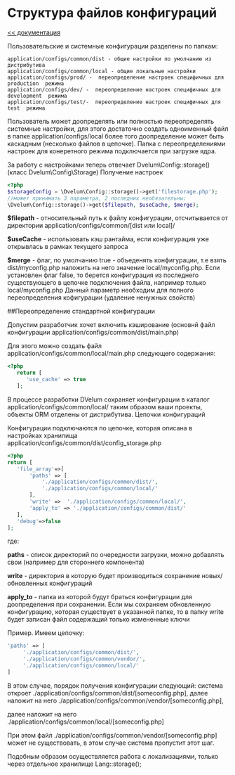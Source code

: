 Структура файлов конфигураций
===
[<< документация](readme.md)

Пользовательские и системные конфигурации разделены по папкам:

    application/configs/common/dist - общие настройки по умолчанию из дистрибутива
    application/configs/common/local - общие локальные настройки
    application/configs/prod/ -  переопределение настроек специфичных для  production  режима
    application/configs/dev/ -  переопределение настроек специфичных для  development  режима
    application/configs/test/-  переопределение настроек специфичных для  test  режима

Пользователь может доопределять или полностью переопределять системные настройки, для этого достаточно создать одноименный файл в папке application/configs/local более того доопределение может быть каскадным (несколько файлов в цепочке). Папка с переопределениями настроек для конеретного режима подключается при загрузке ядра.

За работу с настройками теперь отвечает Dvelum\Config::storage() (класс Dvelum\Config\Storage)
Получение настроек

```php
<?php
$storageConfig = \Dvelum\Config::storage()->get('filestorage.php');
//может принимать 3 параметра, 2 последних необязательны:
\Dvelum\Config::storage()->get($filepath, $useCache, $merge);
```

**$filepath** - относительный путь к файлу конфигурации, отсчитывается от директории application/configs/common/[dist или local]/

**$useCache** - использовать кэш рантайма, если конфигурация уже открывлась в рамках текущего запроса

**$merge** - флаг, по умолчанию  true  - объеденять конфигурации, т.е взять  dist/myconfig.php  наложить на него значение  local/myconfig.php. Если установлен флаг  false, то берется конфигурация из последнего существующего в цепочке подключения файла, например только local/myconfig.php Данный параметр необходим для полного переопределения кофигурации (удаление ненужных свойств)

##Переопределение стандартной конфигурации

Допустим разработчик хочет включить кэширование (основнй файл конфигурации application/configs/common/dist/main.php)

Для этого можно создать файл application/configs/common/local/main.php  следующего содержания:

```php
<?php
   return [
      'use_cache' => true
   ];
```
 

В процессе разработки DVelum  сохраняет конфигурации в каталог application/configs/common/local/ таким образом ваши проекты, объекты  ORM  отделены от дистрибутива.
Цепочки конфигураций

Конфигурации подключаются по цепочке, которая описана в настройках хранилища application/configs/common/dist/config_storage.php

```php
<?php
return [
   'file_array'=>[
       'paths' => [
           './application/configs/common/dist/',
           './application/configs/common/local/'
       ],
       'write' =>  './application/configs/common/local/',
       'apply_to' => './application/configs/common/dist/'
   ],
   'debug'=>false
];
```
где: 

**paths**  -  список директорий по очередности загрузки, можно добавлять свои (например для стороннего компонента)

**write** -  директория в которую будет производиться сохранение новых/обновленных конфигураций

**apply_to**  - папка из которой будут браться конфигурации для доопределения при сохранении. Если мы сохраняем обновленную конфигурацию, которая существует в указанной папке, то в папку write  будет записан файл содержащий только измененные ключи

Пример. Имеем цепочку:
```php
'paths' => [
     './application/configs/common/dist/',
     './application/configs/common/vendor/',
     './application/configs/common/local/'
]
```

В этом случае, порядок получения конфигурации следующий:  система откроет ./application/configs/common/dist/[someconfig.php], далее наложит на него ./application/configs/common/vendor/[someconfig.php],

далее наложит на него ./application/configs/common/local/[someconfig.php]

При этом файл ./application/configs/common/vendor/[someconfig.php]   может не существовать, в этом случае система пропустит этот шаг.

Подобным образом осуществляется работа с локализациями, только через отдельное хранилище Lang::storage();